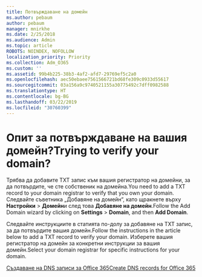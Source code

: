 ```yaml
---
title: Потвърждаване на домейн
ms.author: pebaum
author: pebaum
manager: mnirkhe
ms.date: 2/25/2018
ms.audience: Admin
ms.topic: article
ROBOTS: NOINDEX, NOFOLLOW
localization_priority: Priority
ms.collection: Adm_O365
ms.custom: ''
ms.assetid: 99b4b225-38b3-4af2-afd7-29769ef5c2a0
ms.openlocfilehash: aec50ebaee7561566721bd68fe309c0933d55617
ms.sourcegitcommit: 03a156a9c9740521155a30775492c7dff0982588
ms.translationtype: HT
ms.contentlocale: bg-BG
ms.lasthandoff: 03/22/2019
ms.locfileid: "30760399"
---
```

# <a name="trying-to-verify-your-domain"></a><span data-ttu-id="216a2-102">Опит за потвърждаване на вашия домейн?</span><span class="sxs-lookup"><span data-stu-id="216a2-102">Trying to verify your domain?</span></span>

<span data-ttu-id="216a2-103">Трябва да добавите TXT запис към вашия регистратор на домейни, за да потвърдите, че сте собственик на домейна.</span><span class="sxs-lookup"><span data-stu-id="216a2-103">You need to add a TXT record to your domain registrar to verify that you own your domain.</span></span> <span data-ttu-id="216a2-104">Следвайте съветника „Добавяне на домейн“, като щракнете върху **Настройки** \> **Домейн**и след това **Добавяне на домейн**.</span><span class="sxs-lookup"><span data-stu-id="216a2-104">Follow the Add Domain wizard by clicking on **Settings** \> **Domain**, and then **Add Domain**.</span></span> 
  
<span data-ttu-id="216a2-105">Следвайте инструкциите в статията по-долу за добавяне на TXT запис, за да потвърдите вашия домейн.</span><span class="sxs-lookup"><span data-stu-id="216a2-105">Follow the instructions in the article below to add a TXT record to verify your domain.</span></span> <span data-ttu-id="216a2-106">Изберете вашия регистратор на домейн за конкретни инструкции за вашия домейн.</span><span class="sxs-lookup"><span data-stu-id="216a2-106">Select your domain registrar for specific instructions for your domain.</span></span>
  
[<span data-ttu-id="216a2-107">Създаване на DNS записи за Office 365</span><span class="sxs-lookup"><span data-stu-id="216a2-107">Create DNS records for Office 365</span></span>](https://support.office.com/article/Create-DNS-records-for-Office-365-when-you-manage-your-DNS-records-B0F3FDCA-8A80-4E8E-9EF3-61E8A2A9AB23.aspx)
  

